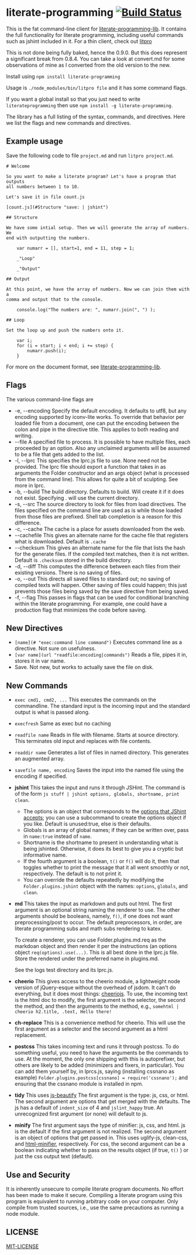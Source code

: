 # literate-programming  [![Build Status](https://travis-ci.org/jostylr/literate-programming.png)](https://travis-ci.org/jostylr/literate-programming)
 

This is the fat command-line client for
[literate-programming-lib](https://github.com/jostylr/literate-programming-lib).
It contains the full functionality for literate programming, including useful
commands such as jshint included in it. For a thin client,
check out
[litpro](https://github.com/jostylr/litpro)

This is not done being fully baked, hence the 0.9.0. But this does represent a
significant break from 0.8.4.  You can take a look at convert.md for some
observations of mine as I converted from the old version to the new. 

Install using `npm install literate-programming`

Usage is `./node_modules/bin/litpro file` and it has some command flags. 

If you want a global install so that you just need to write
`literateprogramming` then use `npm install -g literate-programming`.

The library has a full listing of the syntax, commands, and directives. Here
we list the flags and new commands and directives. 

## Example usage

 Save the following code to file `project.md` and run `litpro project.md`.

    # Welcome

    So you want to make a literate program? Let's have a program that outputs
    all numbers between 1 to 10.

    Let's save it in file count.js

    [count.js](#Structure "save: | jshint")

    ## Structure 

    We have some intial setup. Then we will generate the array of numbers. We
    end with outputting the numbers. 

        var numarr = [], start=1, end = 11, step = 1;

        _"Loop"

        _"Output"

    ## Output 

    At this point, we have the array of numbers. Now we can join them with a
    comma and output that to the console.

        console.log("The numbers are: ", numarr.join(", ") );

    ## Loop

    Set the loop up and push the numbers onto it. 

        var i;
        for (i = start; i < end; i += step) {
            numarr.push(i);
        }


For more on the document format, see 
[literate-programming-lib](https://github.com/jostylr/literate-programming-lib).


## Flags

The various command-line flags are

* -e, --encoding Specify the default encoding. It defaults to utf8, but any
  encoding supported by iconv-lite works. To override that behavior per loaded
  file from a document, one can put the encoding between the colon and pipe in
  the directive title. This applies to both reading and writing. 
* --file A specified file to process. It is possible to have multiple
  files, each proceeded by an option. Also any unclaimed arguments will be
  assumed to be a file that gets added to the list. 
* -l, --lprc This specifies the lprc.js file to use. None need not be
  provided. The lprc file should export a function that takes in as arguments
  the Folder constructor and an args object (what is processed from the
  command line). This allows for quite a bit of sculpting. See more in lprc. 
* -b, --build  The build directory. Defaults to build. Will create it if it
  does not exist. Specifying . will use the current directory. 
* -s, --src  The source directory to look for files from load directives. The
  files specified on the command line are used as is while those loaded from
  those files are prefixed. Shell tab completion is a reason for this
  difference. 
* -c, --cache The cache is a place for assets downloaded from the web.
* --cachefile This gives an alternate name for the cache file that registers
  what is downloaded. Default is `.cache`
* --checksum This gives an alternate name for the file that lists the hash
  for the generate files. If the compiled text matches, then it is not
  written. Default is `.checksum` stored in the build directory.
* -d, --diff This computes the difference between each files from their
  existing versions. There is no saving of files. 
* -o, --out This directs all saved files to standard out; no saving of
  compiled texts will happen. Other saving of files could happen; this just
  prevents those files being saved by the save directive from being saved. 
* -f, --flag This passes in flags that can be used for conditional branching
  within the literate programming. For example, one could have a production
  flag that minimizes the code before saving. 

## New Directives

* `[name](# "exec:command line command")` Executes command line as a
  directive. Not sure on usefulness.
* `[var name](url "readfile:encoding|commands")` Reads a file, pipes it in,
  stores it in var name.  
* Save. Not new, but works to actually save the file on disk. 

## New Commands

* `exec cmd1, cmd2, ...` This executes the commands on the commandline. The
  standard input is the incoming input and the standard output is what is
  passed along. 
* `execfresh` Same as exec but no caching
* `readfile name` Reads in file with filename. Starts at source directory.
  This terminates old input and replaces with file contents.
* `readdir name` Generates a list of files in named directory. This generates
  an augmented array. 
* `savefile name, encoding` Saves the input into the named file using the
  encoding if specified. 
* **jshint** This takes the input and runs it through JSHint. The command
  is of the form 
  `js stuff | jshint options, globals, shortname, print clean`. 
  
  * The options is an object that corresponds to the [options that JShint
  accepts](http://jshint.com/docs/options/); you can use a subcommand to
  create the options object if you like.  Default is unused:true, else is
  their defaults. 
  * Globals is an array of global
  names; if they can be written over, pass in `name:true` instead of
  `name`. 
  * Shortname is the shortname to present in understanding what is being
    jshinted. Otherwise, it does its best to give you a cryptic but
    informative name. 
  * If the fourth argument is a boolean, `t()` or `f()` will do it,  then
    that toggles whether to print the message that it all went smoothly or
    not, respectively. The default is to not print it.
  * You can override the defaults repeatedly by modifying the
    `Folder.plugins.jshint` object with the names: `options`, `globals`, and
    `clean`.  
* **md** This takes the input as markdown and puts out html. The first
  argument is an optional string naming the renderer to use. The other
  arguments should be booleans, namely, `f()`, if one does not want
  preprocessing/post to occur. The default preprocessors, in order, are
  literate programming subs and math subs rendering to katex. 
  
  To create a renderer, you can use Folder.plugins.md.req as the markdoan
  object and then render it per the instructions (an options object
  `req(options).use(...)`. This is all best done in the lprc.js file.
  Store the rendered under the preferred name in plugins.md.
 
  See the logs test directory and its lprc.js. 
* **cheerio** This gives access to the cheerio module, a lightweight node
  version of jQuery-esque without the overhead of jsdom. It can't do
  everything, but it does most things: 
  [cheeriojs](https://github.com/cheeriojs/cheerio). To use, the incoming
  text is the html doc to modify, the first argument is the selector, the
  second the method, and then the arguments to the method, e.g., 
  `somehtml | cheerio h2.title, .text, Hello there!`
* **ch-replace** This is a convenience method for cheerio. This will use
  the first argument as a selector and the second argument as a
  html replacement. 
* **postcss** This takes incoming text and runs it through postcss. To do
  something useful, you need to have the arguments be the commands to use.
  At the moment, the only one shipping with this is autoprefixer, but
  others are likely to be added (minimizers and fixers, in particular).
  You can add them yourself by, in lprcs.js, saying (installing cssnano as
  example)
  `Folder.plugins.postcss[cssnano] = require('cssnano');` and ensuring
  that the cssnano module is installed in npm. 
* **tidy** This uses [js-beautify](https://www.npmjs.com/package/js-beautify)
The first argument is the type:  js, css, or html. The second argument are
options that get merged with the defaults. The js has a default of
`indent_size` of 4 and `jslint_happy` true. An unrecognized first argument
(or none) will default to js. 
* **minify** The first argument says the type of minifier: js, css, and
  html. js is the default if the first argument is not realized. The
  second argument is an object of options that get passed in. This uses
  uglify-js, clean-css, and 
  [html-minifier](https://www.npmjs.com/package/html-minifier), 
  respectively. For css, the
  second argument can be a boolean indicating whether to pass on the
  results object (if true, `t()` ) or just the css output text (default). 


## Use and Security

It is inherently unsecure to compile literate
program documents. No effort has been made to make it secure. Compiling a
literate program using this program is equivalent to running arbitrary code on
your computer. Only compile from trusted sources, i.e., use the same
precautions as running a node module. 
 

## LICENSE

[MIT-LICENSE](https://github.com/jostylr/literate-programming/blob/master/LICENSE-MIT)
